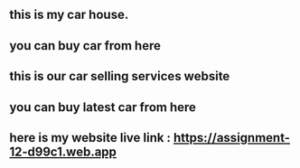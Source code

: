 ## this is my car house.
## you can buy car from here 
## this is our car selling services website
## you can buy latest car from here
## here is my website live link : https://assignment-12-d99c1.web.app
